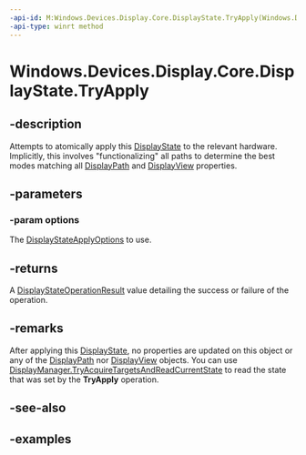 ```yaml
---
-api-id: M:Windows.Devices.Display.Core.DisplayState.TryApply(Windows.Devices.Display.Core.DisplayStateApplyOptions)
-api-type: winrt method
---
```


<!-- Method syntax.
public DisplayStateOperationResult DisplayState.TryApply(DisplayStateApplyOptions options)
-->

# Windows.Devices.Display.Core.DisplayState.TryApply

## -description
Attempts to atomically apply this [DisplayState](displaystate.md) to the relevant hardware. Implicitly, this involves "functionalizing" all paths to determine the best modes matching all [DisplayPath](displaypath.md) and [DisplayView](displayview.md) properties.

## -parameters
### -param options
The [DisplayStateApplyOptions](displaystateapplyoptions.md) to use.

## -returns
A [DisplayStateOperationResult](displaystateoperationresult.md) value detailing the success or failure of the operation.

## -remarks
After applying this [DisplayState](displaystate.md), no properties are updated on this object or any of the [DisplayPath](displaypath.md) nor [DisplayView](displayview.md) objects. You can use [DisplayManager.TryAcquireTargetsAndReadCurrentState](displaymanager_tryacquiretargetsandreadcurrentstate_305775428.md) to read the state that was set by the **TryApply** operation.

## -see-also

## -examples
